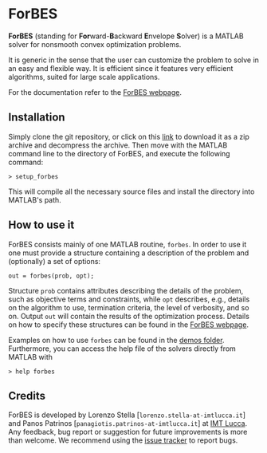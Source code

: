 # ForBES

**ForBES** (standing for **For**ward-**B**ackward **E**nvelope **S**olver) is a MATLAB solver for
nonsmooth convex optimization problems.

It is generic in the sense that the user can customize the problem to solve in an easy and flexible way.
It is efficient since it features very efficient algorithms, suited for large scale applications.

For the documentation refer to the [ForBES webpage](http://lostella.github.io/ForBES/).

## Installation

Simply clone the git repository, or click on this [link](https://github.com/lostella/ForBES/archive/master.zip)
to download it as a zip archive and decompress the archive. Then move with the MATLAB command line to
the directory of ForBES, and execute the following command:

```
> setup_forbes
```

This will compile all the necessary source files and install the directory into MATLAB's path.

## How to use it

ForBES consists mainly of one MATLAB routine, `forbes`.
In order to use it one must provide a structure containing a description
of the problem and (optionally) a set of options:

```
out = forbes(prob, opt);
```

Structure `prob` contains attributes describing the details of the problem, such as objective
terms and constraints, while `opt` describes, e.g., details on the algorithm to use, termination
criteria, the level of verbosity, and so on. Output `out` will contain the results of the optimization process.
Details on how to specify these structures can be found in the [ForBES webpage](http://lostella.github.io/ForBES/).

Examples on how to use `forbes` can be found in the [demos folder](https://github.com/lostella/ForBES/tree/master/demos).
Furthermore, you can access the help file of the solvers directly from MATLAB with

```
> help forbes
```

## Credits

ForBES is developed by Lorenzo Stella [`lorenzo.stella-at-imtlucca.it`] and Panos Patrinos [`panagiotis.patrinos-at-imtlucca.it`]
at [IMT Lucca](http://www.imtlucca.it).
Any feedback, bug report or suggestion for future improvements is more than welcome.
We recommend using the [issue tracker](https://github.com/lostella/ForBES/issues) to report bugs.
